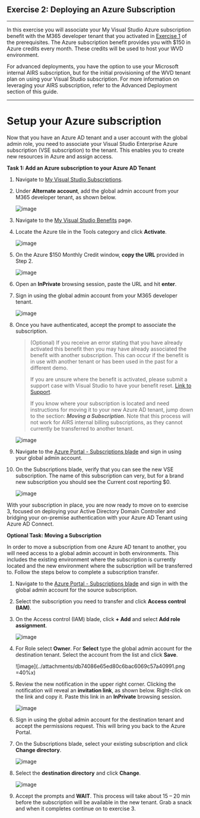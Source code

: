 Exercise 2: Deploying an Azure Subscription 
--------------------------------------------------
---
In this exercise you will associate your My Visual Studio Azure subscription benefit with the M365 developer tenant that you activated in [Exercise 1](/Windows-Virtual-Desktop-on-Azure-Lab/Prerequisites/Exercise-1:-Azure-AD-Tenant) of the prerequisites. The Azure subscription benefit provides you with $150 in Azure credits every month. These credits will be used to host your WVD environment.

For advanced deployments, you have the option to use your Microsoft internal AIRS subscription, but for the initial provisioning of the WVD tenant plan on using your Visual Studio subscription. For more information on leveraging your AIRS subscription, refer to the Advanced Deployment section of this guide.

---

# Setup your Azure subscription
Now that you have an Azure AD tenant and a user account with the global admin role, you need to associate your Visual Studio Enterprise Azure subscription (VSE subscription) to the tenant. This enables 
you to create new resources in Azure and assign access.

**Task 1: Add an Azure subscription to your Azure AD Tenant**
1. Navigate to [My Visual Studio Subscriptions](https://my.visualstudio.com/Subscriptions).
2. Under **Alternate account**, add the global admin account from your M365 developer tenant, as shown below.

   ![image](../attachments/4df95f640d0e4743b4d263603780ca7a.png)

1. Navigate to the [My Visual Studio Benefits](https://my.visualstudio.com/Benefits) page. 
2. Locate the Azure tile in the Tools category and click **Activate**.

   ![image](../attachments/d3c74e90f1f0e0b2ea128ed046b0cfbc.png)

3. On the Azure $150 Monthly Credit window, **copy the URL** provided in Step 2.

    ![image](../attachments/b16a201ff10d589de7109ace5807034d.png)

4. Open an **InPrivate** browsing session, paste the URL and hit **enter**.

5. Sign in using the global admin account from your M365 developer tenant.

    ![image](../attachments/5f8f766067c2d28f57728fc5e550a557.png)

6.  Once you have authenticated, accept the prompt to associate the subscription.

    >   (Optional) If you receive an error stating that you have already activated this
    >   benefit then you may have already associated the benefit with another
    >   subscription. This can occur if the benefit is in use with another tenant or has
    >   been used in the past for a different demo.
    >
    >   If you are unsure where the benefit is activated, please submit a support 
    >   case with Visual Studio to have your benefit reset. [Link to
    >   Support](https://visualstudio.microsoft.com/subscriptions/support/).
    >
    >   If you know where your subscription is located and need instructions for moving 
    >   it to your new Azure AD tenant, jump down to the section: **_Moving a Subscription_**. 
    >   Note that this process will not work for AIRS internal billing subscriptions, as they 
    >   cannot currently be transferred to another tenant.

    ![image](../attachments/f2ca5be9b667cade66f409e0724f8590.png)

7. Navigate to  the [Azure Portal - Subscriptions blade](https://portal.azure.com/#blade/Microsoft_Azure_Billing/SubscriptionsBlade) and sign in using your global admin account. 

8. On the Subscriptions blade, verify that you can see the new VSE subscription. The name of this subscription can very, but for a brand new subscription you should see the Current cost reporting $0.

   ![image](../attachments/865b8d4f25afb0948aaffa850bfa868b.png)

With your subscription in place, you are now ready to move on to exercise 3, focused on deploying your 
Active Directory Domain Controller and bridging your on-premise authentication with your Azure AD Tenant 
using Azure AD Connect.

**Optional Task: Moving a Subscription**

In order to move a subscription from one Azure AD tenant to another, you will need access to 
a global admin account in both environments. This includes the existing environment where 
the subscription is currently located and the new environment where the subscription
will be transferred to. Follow the steps below to complete a subscription
transfer.

1. Navigate to the [Azure Portal - Subscriptions blade](https://portal.azure.com/#blade/Microsoft_Azure_Billing/SubscriptionsBlade) and sign in with the global admin account for the source subscription.

2. Select the subscription you need to transfer and click **Access control
    (IAM)**.

3. On the Access control (IAM) blade, click **+ Add** and select **Add role assignment**.

   ![image](../attachments/4ceb414418a680f9d707efdb1e9a1b4f.png)

4. For Role select **Owner**. For **Select** type the global admin account for the 
destination tenant. Select the account from the list and click **Save**.

   ![image](../attachments/db74086e65ed80c6bac6069c57a40991.png =40%x)

5. Review the new notification in the upper right corner. Clicking the notification will 
reveal an **invitation link**, as shown below. Right-click on the link and copy it. Paste 
this link in an **InPrivate** browsing session.

   ![image](../attachments/42d322c9531df8e262ff21da6cbb0c04.png)

6. Sign in using the global admin account for the destination tenant and accept the permissions 
request. This will bring you back to the Azure Portal.

7. On the Subscriptions blade, select your existing subscription and click **Change directory**.

   ![image](../attachments/9c00cc7e1f6014b16cc7b4e90fc16396.png)

8. Select the **destination directory** and click **Change**.

   ![image](../attachments/068fb87fa3c5905b45e2413390e0bfbc.png)

9. Accept the prompts and **WAIT**. This process will take about 15 – 20 min before the subscription 
will be available in the new tenant. Grab a snack and when it completes continue on to exercise 3.
